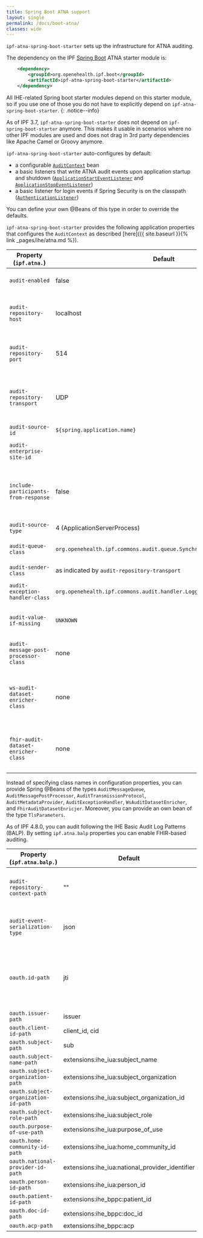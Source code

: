 ```yaml
---
title: Spring Boot ATNA support
layout: single
permalink: /docs/boot-atna/
classes: wide
---
```


`ipf-atna-spring-boot-starter` sets up the infrastructure for ATNA auditing.
 
The dependency on the IPF [Spring Boot] ATNA starter module is:

```xml
    <dependency>
        <groupId>org.openehealth.ipf.boot</groupId>
        <artifactId>ipf-atna-spring-boot-starter</artifactId>
    </dependency>
```

All IHE-related Spring boot starter modules depend on this starter module, so if you use one of those you do not have to
explicitly depend on `ipf-atna-spring-boot-starter`.
{: .notice--info}

As of IPF 3.7, `ipf-atna-spring-boot-starter` does not depend on `ipf-spring-boot-starter` anymore. This makes it
usable in scenarios where no other IPF modules are used and does not drag in 3rd party dependencies like Apache Camel
or Groovy anymore.

`ipf-atna-spring-boot-starter` auto-configures by default:

* a configurable [`AuditContext`](../apidocs/org/openehealth/ipf/commons/audit/DefaultAuditContext.html) bean
* a basic listeners that write ATNA audit events upon application startup and shutdown 
  ([`ApplicationStartEventListener`](../apidocs/org/openehealth/ipf/boot/atna/ApplicationStartEventListener.html) 
  and [`ApplicationStopEventListener`](../apidocs/org/openehealth/ipf/boot/atna/ApplicationStopEventListener.html))
* a basic listener for login events if Spring Security is on the classpath ([`AuthenticationListener`](../apidocs/org/openehealth/ipf/boot/atna/AuthenticationListener.html)) 

You can define your own @Beans of this type in order to override the defaults.

`ipf-atna-spring-boot-starter` provides the following application properties that configures the `AuditContext`
as described [here]({{ site.baseurl }}{% link _pages/ihe/atna.md %}).

| Property (`ipf.atna.`)         | Default               | Description                                                           |
|--------------------------------|-----------------------|-----------------------------------------------------------------------|
| `audit-enabled`                | false                 | Whether auditing is enabled                                           |
| `audit-repository-host`        | localhost             | Host of the ATNA repository to send the events to                     |
| `audit-repository-port`        | 514                   | Port of the ATNA repository to send the events to                     |
| `audit-repository-transport`   | UDP                   | Wire transport format (UDP, TLS, NETTY-UDP, NETTY-TLS, FHIR-REST-TLS) |
| `audit-source-id`              | `${spring.application.name}` | Source ID for ATNA events                                             |
| `audit-enterprise-site-id`     |                       | Enterprise Site ID for ATNA events                                    |
| `include-participants-from-response`| false            | Whether to include (patient) participants from responses as well      |
| `audit-source-type`            | 4 (ApplicationServerProcess) | Type of Audit Source                                                  |
| `audit-queue-class`            | `org.openehealth.ipf.commons.audit.queue.SynchronousAuditMessageQueue` | Queue implementation for auditing                                     |
| `audit-sender-class`           | as indicated by `audit-repository-transport` | ATNA sender implementation                                            |
| `audit-exception-handler-class`| `org.openehealth.ipf.commons.audit.handler.LoggingAuditExceptionHandler`| Exception handler impleemntation                                      |
| `audit-value-if-missing`       | `UNKNOWN`             | Value used for mandatory audit attributes that are not set            |
| `audit-message-post-processor-class` | none | Class of the audit message post-processor | 
| `ws-audit-dataset-enricher-class`    | none | Class of the audit dataset enricher for Web Service based transactions (IPF 5.0+) |  
| `fhir-audit-dataset-enricher-class`  | none | Class of the audit dataset enricher for FHIR based transactions (IPF 5.0+) |

Instead of specifying class names in configuration properties, you can provide Spring @Beans of the types `AuditMessageQueue`, 
`AuditMessagePostProcessor`, `AuditTransmissionProtocol`, `AuditMetadataProvider`, `AuditExceptionHandler`, `WsAuditDatasetEnricher`, 
and `FhirAuditDatasetEnricjer`.  Moreover, you can provide an own bean of the type `TlsParameters`.

As of IPF 4.8.0, you can audit following the IHE Basic Audit Log Patterns (BALP). By setting `ipf.atna.balp` properties you can enable FHIR-based auditing.

| Property (`ipf.atna.balp.`)          | Default                                         | Description                                                  |
|--------------------------------------|-------------------------------------------------|--------------------------------------------------------------|
| `audit-repository-context-path`      | ""                                              | URL context path of the FHIR Audit Repository                |
| `audit-event-serialization-type`     | json                                            | Whether to encode the AuditEvent as `json` or `xml`          |
| `oauth.id-path`                      | jti                                             | Where to extract audit-relevant data from a JWT access token |
| `oauth.issuer-path`                  | issuer                                          |                                                              |
| `oauth.client-id-path`               | client_id, cid                                  |                                                              |
| `oauth.subject-path`                 | sub                                             |                                                              |
| `oauth.subject-name-path`            | extensions:ihe_iua:subject_name                 |                                                              |
| `oauth.subject-organization-path`    | extensions:ihe_iua:subject_organization         |                                                              |
| `oauth.subject-organization-id-path` | extensions:ihe_iua:subject_organization_id      |                                                              |
| `oauth.subject-role-path`            | extensions:ihe_iua:subject_role                 |                                                              |
| `oauth.purpose-of-use-path`          | extensions:ihe_iua:purpose_of_use               |                                                              |
| `oauth.home-community-id-path`       | extensions:ihe_iua:home_community_id            |                                                              |
| `oauth.national-provider-id-path`    | extensions:ihe_iua:national_provider_identifier |                                                              |
| `oauth.person-id-path`               | extensions:ihe_iua:person_id                    |                                                              |
| `oauth.patient-id-path`              | extensions:ihe_bppc:patient_id                  |                                                              |
| `oauth.doc-id-path`                  | extensions:ihe_bppc:doc_id                      |                                                              |
| `oauth.acp-path`                     | extensions:ihe_bppc:acp                         |                                                              |

[Spring Boot]: https://projects.spring.io/spring-boot/
